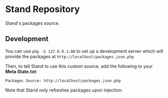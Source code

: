 # Stand Repository

Stand's packages source.

## Development

You can use `php -S 127.0.0.1:80` to set up a development server which will provide the packages at `http://localhost/packages.json.php`

Then, to tell Stand to use this custom source, add the following to your **Meta State.txt**:
```
Packages Source: http://localhost/packages.json.php
```

Note that Stand only refreshes packages upon injection.
